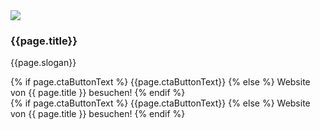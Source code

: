 <div id="ctaBar" class="fixed-bottom border-top">
    <div class="container bg-white">
        <span class="affili" data-affili="{{ page.targetUrl }}" rel="nofollow">
            <div class="row py-2 align-items-center">
                <div class="col-auto">
                    <img src="{{page.image}}" class="img-cta-bar d-none d-lg-block" />
                </div>
                <div class="col-auto">
                    <div class="d-none d-lg-block">
                        <h3 class="h5">{{page.title}}</h3>
                        <p>{{page.slogan}}</p>
                        <div class="btn btn-success">
                        {% if page.ctaButtonText %}
                            {{page.ctaButtonText}}
                        {% else %}
                            Website von {{ page.title }} besuchen!
                        {% endif %}
                        </div>
                    </div>
                </div>
                <div class="col d-lg-none">
                    <div class="text-center">
                        <div class="btn btn-success">
                        {% if page.ctaButtonText %}
                            {{page.ctaButtonText}}
                        {% else %}
                            Website von {{ page.title }} besuchen!
                        {% endif %}
                        </div>
                    </div>
                </div>
            </div>
        </span>
    </div>
</div>